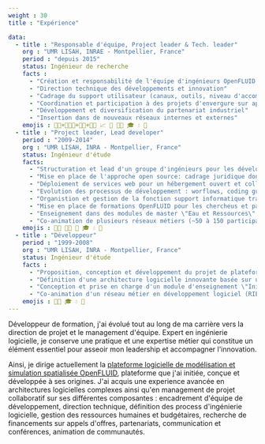 ```yaml
---
weight : 30
title : "Expérience"

data:
  - title : "Responsable d'équipe, Project leader & Tech. leader"
    org : "UMR LISAH, INRAE - Montpellier, France"
    period : "depuis 2015"
    status: Ingénieur de recherche
    facts : 
      - "Création et responsabilité de l'équipe d'ingénieurs OpenFLUID (3 à 6 personnes selon les financements en cours)"
      - "Direction technique des développements et innovation"
      - "Cadrage du support utilisateur (canaux, outils, niveau d'accompagnement)"
      - "Coordination et participation à des projets d'envergure sur appels d'offres pour obtention de financements"
      - "Développement et diversification du partenariat industriel"
      - "Insertion dans de nouveaux réseaux internes et externes"
    emojis : 👨‍💼+👩🏻‍🦰+🧔🏿+👨‍🦳 📈 📅 👨‍💻 🎓 💧 🌱 
  - title : "Project leader, Lead developer"
    period : "2009-2014"
    org : "UMR LISAH, INRA - Montpellier, France"
    status: Ingénieur d'étude
    facts:
      - "Structuration et lead d'un groupe d'ingénieurs pour les développements d'OpenFLUID"
      - "Mise en place de l'approche open source: cadrage juridique dont licensing, ouverture du code, ressources pour la communauté"
      - "Déploiement de services web pour un hébergement ouvert et collaboratif de plugins OpenFLUID"
      - "Evolution des processus de développement : worflows, coding guides, CI, ..."
      - "Organistion et gestion de la fonction support informatique transversale : planification des travaux, gestion RH et budgétaire, communication interne"
      - "Mise en place de formations OpenFLUID pour les chercheus et partenaires industriels (3j, plus de 100 personnes formées)"
      - "Enseignement dans des modules de master \"Eau et Ressources\" sur les outils de modélisation hydrologique, (Université de Montpellier)"
      - "Co-animation de plusieurs réseaux métiers (~50 à 150 participants)"
    emojis : 👨‍💼 👨‍💻 📅 🎓 💧 🌱 
  - title : "Développeur"
    period : "1999-2008"
    org : "UMR LISAH, INRA - Montpellier, France"
    status: Ingénieur d'étude
    facts : 
      - "Proposition, conception et développement du projet de plateforme logicielle de modélisation et simulation OpenFLUID"
      - "Définition d'une architecture logicielle innovante basée sur un système à plugins pour les codes de calcul et sur l'utilisation des graphes mathématiques pour représenter les objets spatiaux et leurs interrelations"
      - "Conception et prise en charge d'un module d'enseignement \"Initiation au développement logiciel\" en mastère spécialisé"
      - "Co-animation d'un réseau métier en développement logiciel (RIEA, ~50 participants)"
    emojis : 👨‍💻 🎓 💧 🌱 
---
```


Développeur de formation, j'ai évolué tout au long de ma carrière vers la direction de projet et le management d'équipe. 
Expert en ingénierie logicielle, je conserve une pratique et une expertise métier qui constitue un élément essentiel 
pour asseoir mon leadership et accompagner l'innovation.

Ainsi, je dirige actuellement la [plateforme logicielle de modélisation et simulation spatialisée OpenFLUID](https://www.openfluid-project.org),
plateforme que j'ai initiée, conçue et développée à ses origines. 
J'ai acquis une experience avancée en architectures logicielles complexes 
ainsi qu'en management de projet collaboratif sur ses différentes composantes : 
encadrement d'équipe de développement, direction technique, définition des process d'ingénierie logicielle, 
gestion des ressources humaines et budgétaires, recherche de financements sur appels d'offres, partenariats, 
communication et conférences, animation de communautés.

<!--
Mettre nombre de lignes de code
-->